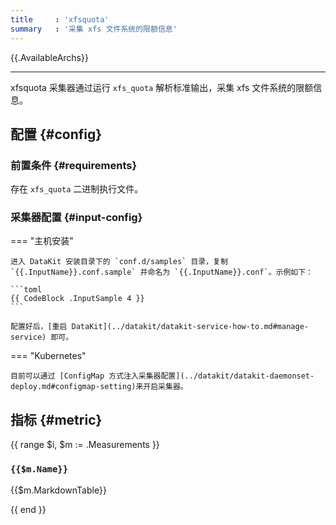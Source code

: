 ```yaml
---
title     : 'xfsquota'
summary   : '采集 xfs 文件系统的限额信息'
---
```


{{.AvailableArchs}}

---

xfsquota 采集器通过运行 `xfs_quota` 解析标准输出，采集 xfs 文件系统的限额信息。

## 配置 {#config}

### 前置条件 {#requirements}

存在 `xfs_quota` 二进制执行文件。

### 采集器配置 {#input-config}

<!-- markdownlint-disable MD046 -->
=== "主机安装"

    进入 DataKit 安装目录下的 `conf.d/samples` 目录，复制 `{{.InputName}}.conf.sample` 并命名为 `{{.InputName}}.conf`。示例如下：
    
    ```toml
    {{ CodeBlock .InputSample 4 }}
    ```

    配置好后，[重启 DataKit](../datakit/datakit-service-how-to.md#manage-service) 即可。

=== "Kubernetes"

    目前可以通过 [ConfigMap 方式注入采集器配置](../datakit/datakit-daemonset-deploy.md#configmap-setting)来开启采集器。
<!-- markdownlint-enable -->

## 指标 {#metric}

{{ range $i, $m := .Measurements }}

### `{{$m.Name}}`

{{$m.MarkdownTable}}

{{ end }}
